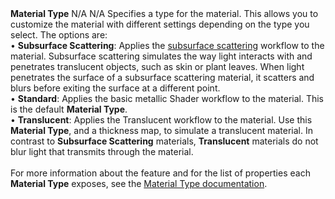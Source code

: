 <tr>
<td><strong>Material Type</strong></td>
<td>N/A</td>
<td>N/A</td>
<td>Specifies a type for the material. This allows you to customize the material with different settings depending on the type you select. The options are:<br/>&#8226; <strong>Subsurface Scattering</strong>: Applies the <a href="skin-and-diffusive-surfaces-subsurface-scattering.md">subsurface scattering</a> workflow to the material. Subsurface scattering simulates the way light interacts with and penetrates translucent objects, such as skin or plant leaves. When light penetrates the surface of a subsurface scattering material, it scatters and blurs before exiting the surface at a different point.<br/>&#8226; <strong>Standard</strong>: Applies the basic metallic Shader workflow to the material. This is the default <strong>Material Type</strong>.<br/>&#8226; <strong>Translucent</strong>: Applies the Translucent workflow to the material. Use this <strong>Material Type</strong>, and a thickness map, to simulate a translucent material. In contrast to <strong>Subsurface Scattering</strong> materials, <strong>Translucent</strong> materials do not blur light that transmits through the material.<br/><br/>For more information about the feature and for the list of properties each <strong>Material Type</strong> exposes, see the <a href="Material-Type.md">Material Type documentation</a>.  </td>
</tr>
